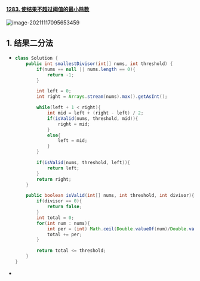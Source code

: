 #### [1283. 使结果不超过阈值的最小除数](https://leetcode-cn.com/problems/find-the-smallest-divisor-given-a-threshold/)

![image-20211117095653459](https://raw.githubusercontent.com/TWDH/Leetcode-From-Zero/pictures/img/image-20211117095653459.png)

## 1. 结果二分法

- ```java
  class Solution {
      public int smallestDivisor(int[] nums, int threshold) {
          if(nums == null || nums.length == 0){
              return -1;
          }
  
          int left = 0;
          int right = Arrays.stream(nums).max().getAsInt();
  
          while(left + 1 < right){
              int mid = left + (right - left) / 2;
              if(isValid(nums, threshold, mid)){
                  right = mid;
              }
              else{
                  left = mid;
              }
          }
  
          if(isValid(nums, threshold, left)){
              return left;
          }
          return right;
      }
  
      public boolean isValid(int[] nums, int threshold, int divisor){
          if(divisor == 0){
              return false;
          }
          int total = 0;
          for(int num : nums){
              int per = (int) Math.ceil(Double.valueOf(num)/Double.valueOf(divisor));
              total += per;
          }
  
          return total <= threshold;
      }
  }
  ```

- 